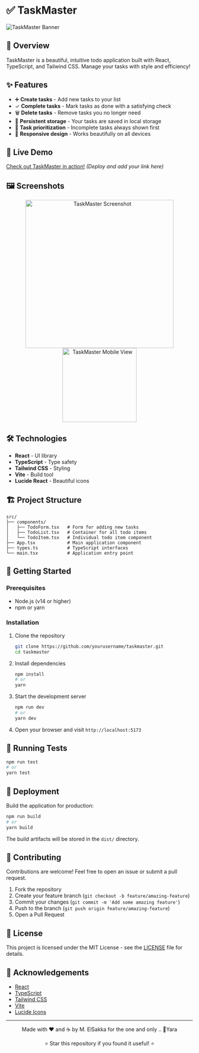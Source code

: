 # ✅ TaskMaster

![TaskMaster Banner](https://images.unsplash.com/photo-1484480974693-6ca0a78fb36b?ixlib=rb-1.2.1&auto=format&fit=crop&w=1200&q=80)

## 🌟 Overview

TaskMaster is a beautiful, intuitive todo application built with React, TypeScript, and Tailwind CSS. Manage your tasks with style and efficiency!

## ✨ Features

- ➕ **Create tasks** - Add new tasks to your list
- ✓ **Complete tasks** - Mark tasks as done with a satisfying check
- 🗑️ **Delete tasks** - Remove tasks you no longer need
- 🔄 **Persistent storage** - Your tasks are saved in local storage
- 🎯 **Task prioritization** - Incomplete tasks always shown first
- 📱 **Responsive design** - Works beautifully on all devices

## 🚀 Live Demo

[Check out TaskMaster in action!](#) *(Deploy and add your link here)*

## 🖼️ Screenshots

<div align="center">
  <img src="https://images.unsplash.com/photo-1540350394557-8d14678e7f91?ixlib=rb-1.2.1&auto=format&fit=crop&w=600&q=80" alt="TaskMaster Screenshot" width="400"/>
  <img src="https://images.unsplash.com/photo-1611224923853-80b023f02d71?ixlib=rb-1.2.1&auto=format&fit=crop&w=600&q=80" alt="TaskMaster Mobile View" width="200"/>
</div>

## 🛠️ Technologies

- **React** - UI library
- **TypeScript** - Type safety
- **Tailwind CSS** - Styling
- **Vite** - Build tool
- **Lucide React** - Beautiful icons

## 🏗️ Project Structure

```
src/
├── components/
│   ├── TodoForm.tsx   # Form for adding new tasks
│   ├── TodoList.tsx   # Container for all todo items
│   └── TodoItem.tsx   # Individual todo item component
├── App.tsx            # Main application component
├── types.ts           # TypeScript interfaces
└── main.tsx           # Application entry point
```

## 🚦 Getting Started

### Prerequisites

- Node.js (v14 or higher)
- npm or yarn

### Installation

1. Clone the repository
   ```bash
   git clone https://github.com/yourusername/taskmaster.git
   cd taskmaster
   ```

2. Install dependencies
   ```bash
   npm install
   # or
   yarn
   ```

3. Start the development server
   ```bash
   npm run dev
   # or
   yarn dev
   ```

4. Open your browser and visit `http://localhost:5173`

## 🧪 Running Tests

```bash
npm run test
# or
yarn test
```

## 🚢 Deployment

Build the application for production:

```bash
npm run build
# or
yarn build
```

The build artifacts will be stored in the `dist/` directory.

## 🤝 Contributing

Contributions are welcome! Feel free to open an issue or submit a pull request.

1. Fork the repository
2. Create your feature branch (`git checkout -b feature/amazing-feature`)
3. Commit your changes (`git commit -m 'Add some amazing feature'`)
4. Push to the branch (`git push origin feature/amazing-feature`)
5. Open a Pull Request

## 📝 License

This project is licensed under the MIT License - see the [LICENSE](LICENSE) file for details.

## 🙏 Acknowledgements

- [React](https://reactjs.org/)
- [TypeScript](https://www.typescriptlang.org/)
- [Tailwind CSS](https://tailwindcss.com/)
- [Vite](https://vitejs.dev/)
- [Lucide Icons](https://lucide.dev/)

---

<div align="center">
  <p>Made with ❤️ and ☕ by M. ElSakka for the one and only .. 💖Yara</p>
  <p>⭐ Star this repository if you found it useful! ⭐</p>
</div>
